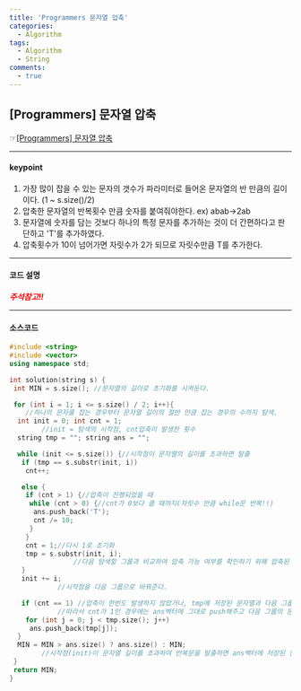 ```yaml
---
title: 'Programmers 문자열 압축'
categories:
  - Algorithm
tags:
  - Algorithm
  - String
comments:
  - true
---
```


## [Programmers] 문자열 압축

☞[[Programmers] 문자열 압축](https://programmers.co.kr/learn/courses/30/lessons/60057)

---

#### keypoint

1. 가장 많이 잡을 수 있는 문자의 갯수가 파라미터로 들어온 문자열의 반 만큼의 길이이다. (1 ~ s.size()/2)
2. 압축한 문자열의 반복횟수 만큼 숫자를 붙여줘야한다. ex) abab->2ab
3. 문자열에 숫자를 담는 것보다 하나의 특정 문자를 추가하는 것이 더 간편하다고 판단하고 'T'를 추가하였다.
4. 압축횟수가 10이 넘어가면 자릿수가 2가 되므로 자릿수만큼 T를 추가한다.

---

#### 코드 설명

<span style= "color:red">**_주석참고!!_**</span>

---

#### 소스코드

```cpp
#include <string>
#include <vector>
using namespace std;

int solution(string s) {
 int MIN = s.size(); //문자열의 길이로 초기화를 시켜둔다.

 for (int i = 1; i <= s.size() / 2; i++){
    //하나의 문자를 잡는 경우부터 문자열 길이의 절반 만큼 잡는 경우의 수까지 탐색.
  int init = 0; int cnt = 1;
        //init = 탐색의 시작점, cnt압축이 발생한 횟수
  string tmp = ""; string ans = "";

  while (init <= s.size()) {//시작점이 문자열의 길이를 초과하면 탈출
   if (tmp == s.substr(init, i))
    cnt++;

   else {
    if (cnt > 1) {//압축이 진행되었을 때
     while (cnt > 0) {//cnt가 0보다 클 때까지(자릿수 만큼 while문 반복!!)
      ans.push_back('T');
      cnt /= 10;
     }
    }
    cnt = 1;//다시 1로 초기화
    tmp = s.substr(init, i);
                //다음 탐색할 그룹과 비교하여 압축 가능 여부를 확인하기 위해 압축된 문자열을 tmp에  갱신,,
   }
   init += i;
            //시작점을 다음 그룹으로 바꿔준다.

   if (cnt == 1) //압축이 한번도 발생하지 않았거나, tmp에 저장된 문자열과 다음 그룹의 문자열이 다를 경우에 cnt를 1로 초기화했다.
            //따라서 cnt가 1인 경우에는 ans벡터에 그대로 push해주고 다음 그룹의 문자열 탐색을 진행한다.
    for (int j = 0; j < tmp.size(); j++)
     ans.push_back(tmp[j]);
  }
  MIN = MIN > ans.size() ? ans.size() : MIN;
        //시작점(init)이 문자열 길이를 초과하여 반복문을 탈출하면 ans벡터에 저장된 문자열의 길이를 확인한다. MIN값보다 작다면 갱신, 아니라면 그대로 두고 다음 단계 진행.
 }
 return MIN;
}
```

